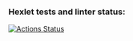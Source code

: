 ### Hexlet tests and linter status:
[![Actions Status](https://github.com/egor187/python-project-lvl2/workflows/hexlet-check/badge.svg)](https://github.com/egor187/python-project-lvl2/actions)